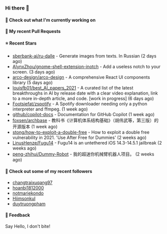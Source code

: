 ### Hi there 👋

#### 👷 Check out what I'm currently working on

#### 🔨 My recent Pull Requests


#### ⭐ Recent Stars

- [sberbank-ai/ru-dalle](https://github.com/sberbank-ai/ru-dalle) - Generate images from texts. In Russian (2 days ago)
- [AlynxZhou/gnome-shell-extension-inotch](https://github.com/AlynxZhou/gnome-shell-extension-inotch) - Add a useless notch to your screen. (3 days ago)
- [arco-design/arco-design](https://github.com/arco-design/arco-design) - A comprehensive React UI components library (5 days ago)
- [louisfb01/best_AI_papers_2021](https://github.com/louisfb01/best_AI_papers_2021) - A  curated list of the latest breakthroughs in AI by release date with a clear video explanation, link to a more in-depth article, and code. [work in progress] (6 days ago)
- [Footsiefat/zspotify](https://github.com/Footsiefat/zspotify) - A Spotify downloader needing only a python interpreter and ffmpeg. (1 week ago)
- [github/copilot-docs](https://github.com/github/copilot-docs) - Documentation for GitHub Copilot (1 week ago)
- [foxsen/archbase](https://github.com/foxsen/archbase) - 教科书《计算机体系结构基础》（胡伟武等，第三版）的开源版本 (1 week ago)
- [stong/how-to-exploit-a-double-free](https://github.com/stong/how-to-exploit-a-double-free) - How to exploit a double free vulnerability in 2021. &#39;Use After Free for Dummies&#39; (2 weeks ago)
- [LinusHenze/Fugu14](https://github.com/LinusHenze/Fugu14) - Fugu14 is an untethered iOS 14.3-14.5.1 jailbreak (2 weeks ago)
- [peng-zhihui/Dummy-Robot](https://github.com/peng-zhihui/Dummy-Robot) - 我的超迷你机械臂机器人项目。 (2 weeks ago)

#### 👯 Check out some of my recent followers

- [changtraixuqang97](https://github.com/changtraixuqang97)
- [hoanbi1812000](https://github.com/hoanbi1812000)
- [notmariekondo](https://github.com/notmariekondo)
- [Hiimsonkul](https://github.com/Hiimsonkul)
- [duytruongpham](https://github.com/duytruongpham)

#### 💬 Feedback

Say Hello, I don't bite!